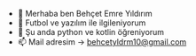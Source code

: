- 👋 Merhaba ben Behçet Emre Yıldırım
- 👀 Futbol ve yazılım ile ilgileniyorum
- 🌱 Şu anda python ve kotlin öğreniyorum
- 📫 Mail adresim -> behcetyldrm10@gmail.com

<!---
behcetyldrm/behcetyldrm is a ✨ special ✨ repository because its `README.md` (this file) appears on your GitHub profile.
You can click the Preview link to take a look at your changes.
--->
